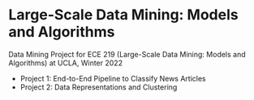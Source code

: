 # Large-Scale Data Mining: Models and Algorithms
Data Mining Project for ECE 219 (Large-Scale Data Mining: Models and Algorithms) at UCLA, Winter 2022

- Project 1: End-to-End Pipeline to Classify News Articles
- Project 2: Data Representations and Clustering
